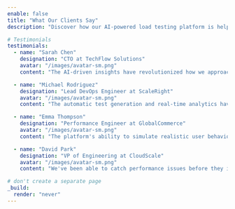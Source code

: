 ```yaml
---
enable: false
title: "What Our Clients Say"
description: "Discover how our AI-powered load testing platform is helping companies deliver better performing applications."

# Testimonials
testimonials:
  - name: "Sarah Chen"
    designation: "CTO at TechFlow Solutions"
    avatar: "/images/avatar-sm.png"
    content: "The AI-driven insights have revolutionized how we approach performance testing. We've reduced testing time by 60% while catching issues we previously missed."

  - name: "Michael Rodriguez"
    designation: "Lead DevOps Engineer at ScaleRight"
    avatar: "/images/avatar-sm.png"
    content: "The automatic test generation and real-time analytics have become indispensable for our CI/CD pipeline. It's like having an extra performance expert on the team."

  - name: "Emma Thompson"
    designation: "Performance Engineer at GlobalCommerce"
    avatar: "/images/avatar-sm.png"
    content: "The platform's ability to simulate realistic user behavior and automatically identify bottlenecks has significantly improved our testing efficiency and application reliability."

  - name: "David Park"
    designation: "VP of Engineering at CloudScale"
    avatar: "/images/avatar-sm.png"
    content: "We've been able to catch performance issues before they impact our users. The ROI in terms of prevented outages and improved user experience has been substantial."

# don't create a separate page
_build:
  render: "never"
---
```

